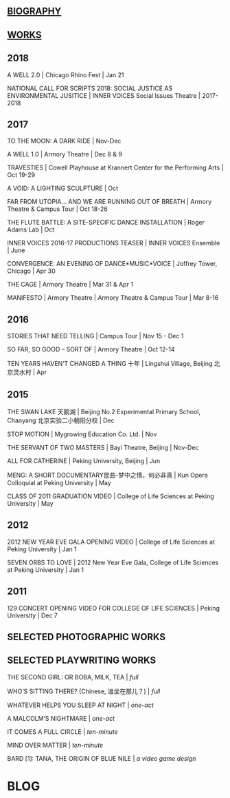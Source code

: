 ## [BIOGRAPHY](https://tianshu-z.github.io/BIOGRAPHY/)
## [WORKS](https://tianshu-z.github.io/WORKS/)


## 2018
<p>A WELL 2.0 | Chicago Rhino Fest | Jan 21</p>
<p>NATIONAL CALL FOR SCRIPTS 2018: SOCIAL JUSTICE AS ENVIRONMENTAL JUSITICE | INNER VOICES Social Issues Theatre | 2017-2018</p>

## 2017
<p>TO THE MOON: A DARK RIDE | Nov-Dec</p>
<p>A WELL 1.0 | Armory Theatre | Dec 8 & 9</p>
<p>TRAVESTIES | Cowell Playhouse at Krannert Center for the Performing Arts | Oct 19-29</p>
<p>A VOID: A LIGHTING SCULPTURE | Oct</p>
<p>FAR FROM UTOPIA... AND WE ARE RUNNING OUT OF BREATH | Armory Theatre & Campus Tour | Oct 18-26</p>
<p>THE FLUTE BATTLE: A SITE-SPECIFIC DANCE INSTALLATION | Roger Adams Lab | Oct</p>
<p>INNER VOICES 2016-17 PRODUCTIONS TEASER | INNER VOICES Ensemble | June</p>
<p>CONVERGENCE: AN EVENING OF DANCE*MUSIC*VOICE | Joffrey Tower, Chicago | Apr 30</p>
<p>THE CAGE | Armory Theatre | Mar 31 & Apr 1</p>
<p>MANIFESTO | Armory Theatre | Armory Theatre & Campus Tour | Mar 8-16</p>

## 2016
<p>STORIES THAT NEED TELLING | Campus Tour | Nov 15 - Dec 1</p>
<p>SO FAR, SO GOOD – SORT OF | Armory Theatre | Oct 12-14</p>
<p>TEN YEARS HAVEN’T CHANGED A THING 十年 | Lingshui Village, Beijing 北京灵水村 | Apr</p>

## 2015
<p>THE SWAN LAKE 天鹅湖 | Beijing No.2 Experimental Primary School, Chaoyang 北京实验二小朝阳分校 | Dec</p>
<p>STOP MOTION | Mygrowing Education Co. Ltd. | Nov</p>
<p>THE SERVANT OF TWO MASTERS | Bayi Theatre, Beijing | Nov-Dec</p>
<p>ALL FOR CATHERINE | Peking University, Beijing | Jun</p>
<p>MENG: A SHORT DOCUMENTARY昆曲-梦中之情，何必非真 | Kun Opera Colloquial at Peking University | May</p>
<p>CLASS OF 2011 GRADUATION VIDEO | College of Life Sciences at Peking University | May</p>

## 2012
<p>2012 NEW YEAR EVE GALA OPENING VIDEO | College of Life Sciences at Peking University | Jan 1</p>
<p>SEVEN ORBS TO LOVE | 2012 New Year Eve Gala, College of Life Sciences at Peking University | Jan 1</p>

## 2011
<p>129 CONCERT OPENING VIDEO FOR COLLEGE OF LIFE SCIENCES | Peking University | Dec 7</p>

## SELECTED PHOTOGRAPHIC WORKS
## SELECTED PLAYWRITING WORKS
<p>THE SECOND GIRL: OR BOBA, MILK, TEA | <em>full</em></p>
<p>WHO’S SITTING THERE? (Chinese, 谁坐在那儿？) | <em>full</em></p>
<p>WHATEVER HELPS YOU SLEEP AT NIGHT | <em>one-act</em></p>
<p>A MALCOLM’S NIGHTMARE | <em>one-act</em></p>
<p>IT COMES A FULL CIRCLE | <em>ten-minute</em></p>
<p>MIND OVER MATTER | <em>ten-minute</em></p>
<p>BARD [1]: TANA, THE ORIGIN OF BLUE NILE | <em>a video game design</em></p>

# BLOG
